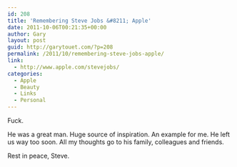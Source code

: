 ```yaml
---
id: 208
title: 'Remembering Steve Jobs &#8211; Apple'
date: 2011-10-06T00:21:35+00:00
author: Gary
layout: post
guid: http://garytouet.com/?p=208
permalink: /2011/10/remembering-steve-jobs-apple/
link:
  - http://www.apple.com/stevejobs/
categories:
  - Apple
  - Beauty
  - Links
  - Personal
---
```

Fuck.

He was a great man. Huge source of inspiration. An example for me.
He left us way too soon.
All my thoughts go to his family, colleagues and friends.

Rest in peace, Steve. 



